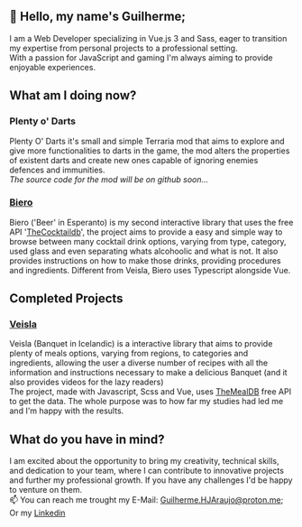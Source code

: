 ## 👋 Hello, my name's Guilherme;  
I am a Web Developer specializing in Vue.js 3 and Sass, eager to transition my expertise from personal projects to a professional setting.  
With a  passion for JavaScript and gaming I'm always aiming to provide enjoyable experiences. 
## What am I doing now?
### Plenty o' Darts  
Plenty O' Darts it's small and simple Terraria mod that aims to explore and give more functionalities to darts in the game, the mod alters the properties of existent darts and create new ones capable of ignoring enemies defences and immunities.  
_The source code for the mod will be on github soon..._  

### [Biero](https://github.com/guilherme-hja/biero)
Biero ('Beer' in Esperanto) is my second interactive library that uses the free API '[TheCocktaildb](Thecocktaildb.com)', the project aims to provide a easy and simple way to browse between many cocktail drink options, varying from type, category, used glass and even separating whats alcohoolic and what is not. It also provides instructions on how to make those drinks, providing procedures and ingredients.
Different from Veisla, Biero uses Typescript alongside Vue.

## Completed Projects
### [Veisla](https://veisla.vercel.app)  
Veisla (Banquet in Icelandic) is a interactive library that aims to provide plenty of meals options, varying from regions, to categories and ingredients, allowing the user a diverse number of recipes with all the information and instructions necessary to make a delicious Banquet (and it also provides videos for the lazy readers)   
The project, made with Javascript, Scss and Vue, uses [TheMealDB](themealdb.com) free API to get the data.
The whole purpose was to how far my studies had led me and I'm happy with the results.  

## What do you have in mind?
I am excited about the opportunity to bring my creativity, technical skills, and dedication to your team, where I can contribute to innovative projects and further my professional growth.
If you have any challenges I'd be happy to venture on them.  
📫 You can reach me trought my E-Mail: Guilherme.HJAraujo@proton.me;  
Or my [Linkedin](https://linkedin.com/in/guilherme-hj-araujo)

<!---
Guilherme-HJA/Guilherme-HJA is a ✨ special ✨ repository because its `README.md` (this file) appears on your GitHub profile.
You can click the Preview link to take a look at your changes.
--->
